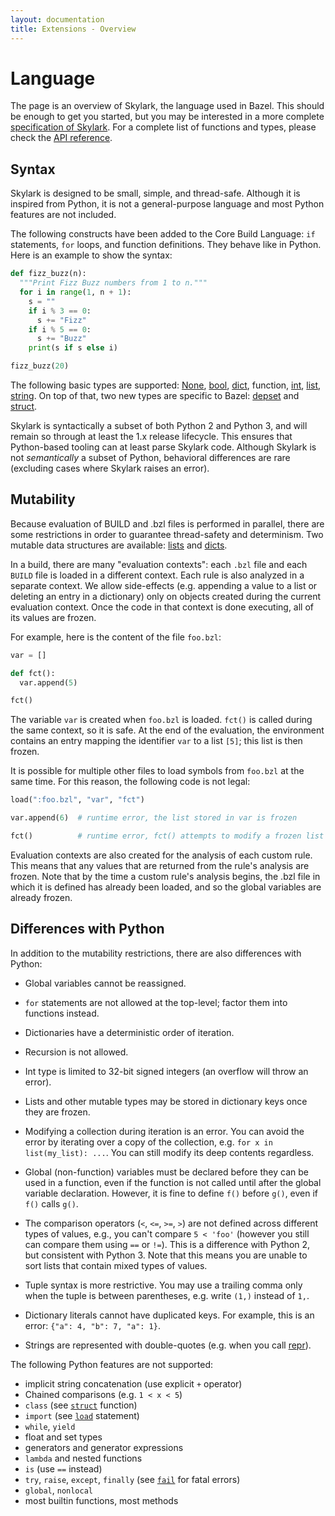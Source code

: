 ```yaml
---
layout: documentation
title: Extensions - Overview
---
```


# Language

<!-- [TOC] -->

The page is an overview of Skylark, the language used in Bazel. This should be
enough to get you started, but you may be interested in a more complete
[specification of Skylark](spec.md). For a complete list of functions and
types, please check the [API reference](lib/skylark-overview.html).

## Syntax

Skylark is designed to be small, simple, and thread-safe. Although it is
inspired from Python, it is not a general-purpose language and most Python
features are not included.

The following constructs have been added to the Core Build Language: `if`
statements, `for` loops, and function definitions. They behave like in Python.
Here is an example to show the syntax:

```python
def fizz_buzz(n):
  """Print Fizz Buzz numbers from 1 to n."""
  for i in range(1, n + 1):
    s = ""
    if i % 3 == 0:
      s += "Fizz"
    if i % 5 == 0:
      s += "Buzz"
    print(s if s else i)

fizz_buzz(20)
```

The following basic types are supported: [None](lib/globals.html#None),
[bool](lib/bool.html), [dict](lib/dict.html), function, [int](lib/int.html),
[list](lib/list.html), [string](lib/string.html). On top of that, two new
types are specific to Bazel: [depset](lib/depset.html) and
[struct](lib/struct.html).

Skylark is syntactically a subset of both Python 2 and Python 3, and will remain
so through at least the 1.x release lifecycle. This ensures that Python-based
tooling can at least parse Skylark code. Although Skylark is not *semantically*
a subset of Python, behavioral differences are rare (excluding cases where
Skylark raises an error).


## Mutability

Because evaluation of BUILD and .bzl files is performed in parallel, there are
some restrictions in order to guarantee thread-safety and determinism. Two
mutable data structures are available: [lists](lib/list.html) and
[dicts](lib/dict.html).

In a build, there are many "evaluation contexts": each `.bzl` file and each
`BUILD` file is loaded in a different context. Each rule is also analyzed in a
separate context. We allow side-effects (e.g. appending a value to a list or
deleting an entry in a dictionary) only on objects created during the current
evaluation context. Once the code in that context is done executing, all of its
values are frozen.

For example, here is the content of the file `foo.bzl`:

```python
var = []

def fct():
  var.append(5)

fct()
```

The variable `var` is created when `foo.bzl` is loaded. `fct()` is called during
the same context, so it is safe. At the end of the evaluation, the environment
contains an entry mapping the identifier `var` to a list `[5]`; this list is
then frozen.

It is possible for multiple other files to load symbols from `foo.bzl` at the
same time. For this reason, the following code is not legal:

```python
load(":foo.bzl", "var", "fct")

var.append(6)  # runtime error, the list stored in var is frozen

fct()          # runtime error, fct() attempts to modify a frozen list
```

Evaluation contexts are also created for the analysis of each custom rule. This
means that any values that are returned from the rule's analysis are frozen.
Note that by the time a custom rule's analysis begins, the .bzl file in which
it is defined has already been loaded, and so the global variables are already
frozen.

## Differences with Python

In addition to the mutability restrictions, there are also differences with
Python:

* Global variables cannot be reassigned.

* `for` statements are not allowed at the top-level; factor them into functions
  instead.

* Dictionaries have a deterministic order of iteration.

* Recursion is not allowed.

* Int type is limited to 32-bit signed integers (an overflow will throw an
  error).

* Lists and other mutable types may be stored in dictionary
  keys once they are frozen.

* Modifying a collection during iteration is an error. You can avoid the error
  by iterating over a copy of the collection, e.g.
  `for x in list(my_list): ...`. You can still modify its deep contents
  regardless.

* Global (non-function) variables must be declared before they can be used in
  a function, even if the function is not called until after the global variable
  declaration. However, it is fine to define `f()` before `g()`, even if `f()`
  calls `g()`.

* The comparison operators (`<`, `<=`, `>=`, `>`) are not defined across
  different types of values, e.g., you can't compare `5 < 'foo'` (however you
  still can compare them using `==` or `!=`). This is a difference with Python
  2, but consistent with Python 3. Note that this means you are unable to sort
  lists that contain mixed types of values.

* Tuple syntax is more restrictive. You may use a trailing comma only when the
  tuple is between parentheses, e.g. write `(1,)` instead of `1,`.

* Dictionary literals cannot have duplicated keys. For example, this is an
  error: `{"a": 4, "b": 7, "a": 1}`.

* Strings are represented with double-quotes (e.g. when you
  call [repr](lib/globals.html#repr)).

The following Python features are not supported:

*   implicit string concatenation (use explicit `+` operator)
*   Chained comparisons (e.g. `1 < x < 5`)
*   `class` (see [`struct`](lib/globals.html#struct) function)
*   `import` (see [`load`](concepts.md#loading-an-extension) statement)
*   `while`, `yield`
*   float and set types
*   generators and generator expressions
*   `lambda` and nested functions
*   `is` (use `==` instead)
*   `try`, `raise`, `except`, `finally` (see [`fail`](lib/globals.html#fail) for
    fatal errors)
*   `global`, `nonlocal`
*   most builtin functions, most methods
